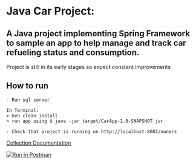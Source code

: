 # Java Car Project:


## A Java project implementing Spring Framework to sample an app to help manage and track car refueling status and consumption.

Project is still in its early stages so expect constant improvements


## How to run

```
- Run sql server

In Terminal:
> mvn clean install
> run app using $ java -jar target/CarApp-1.0-SNAPSHOT.jar

- Check that project is running on http://localhost:8081/owners
```



[Collection Documentation](https://documenter.getpostman.com/view/1138746/collection/RVu5j98p)


[![Run in Postman](https://run.pstmn.io/button.svg)](https://app.getpostman.com/run-collection/1e858d6378475dec890b)
